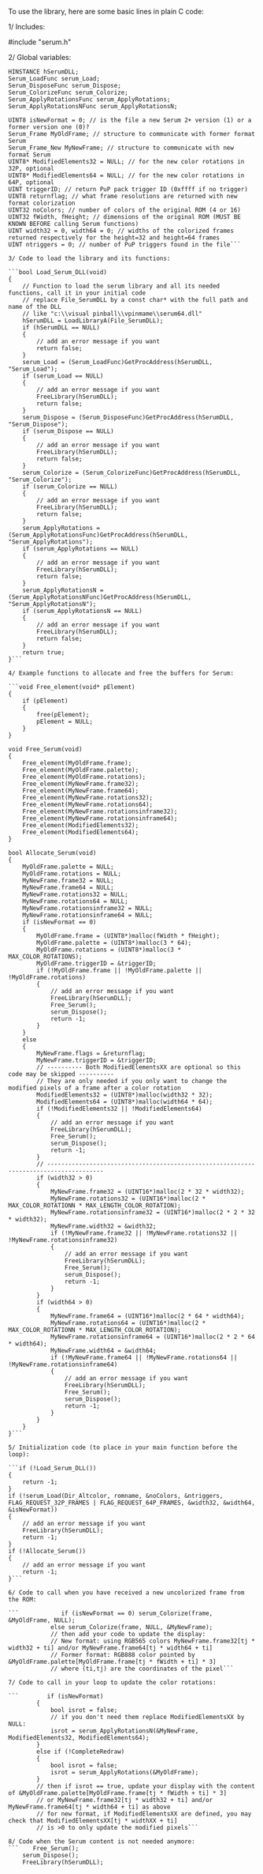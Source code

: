 To use the library, here are some basic lines in plain C code:

1/ Includes:

#include "serum.h"

2/ Global variables:

```// Functions from the dll
HINSTANCE hSerumDLL;
Serum_LoadFunc serum_Load;
Serum_DisposeFunc serum_Dispose;
Serum_ColorizeFunc serum_Colorize;
Serum_ApplyRotationsFunc serum_ApplyRotations;
Serum_ApplyRotationsNFunc serum_ApplyRotationsN;

UINT8 isNewFormat = 0; // is the file a new Serum 2+ version (1) or a former version one (0)?
Serum_Frame MyOldFrame; // structure to communicate with former format Serum 
Serum_Frame_New MyNewFrame; // structure to communicate with new format Serum 
UINT8* ModifiedElements32 = NULL; // for the new color rotations in 32P, optional
UINT8* ModifiedElements64 = NULL; // for the new color rotations in 64P, optional
UINT triggerID; // return PuP pack trigger ID (0xffff if no trigger)
UINT8 returnflag; // what frame resolutions are returned with new format colorization
UINT32 noColors; // number of colors of the original ROM (4 or 16)
UINT32 fWidth, fHeight; // dimensions of the original ROM (MUST BE KNOWN BEFORE calling Serum functions)
UINT width32 = 0, width64 = 0; // widths of the colorized frames returned respectively for the height=32 and height=64 frames
UINT ntriggers = 0; // number of PuP triggers found in the file```

3/ Code to load the library and its functions:

```bool Load_Serum_DLL(void)
{
    // Function to load the serum library and all its needed functions, call it in your initial code
    // replace File_SerumDLL by a const char* with the full path and name of the DLL
    // like "c:\\visual pinball\\vpinmame\\serum64.dll"
    hSerumDLL = LoadLibraryA(File_SerumDLL);
    if (hSerumDLL == NULL)
    {
        // add an error message if you want
        return false;
    }
    serum_Load = (Serum_LoadFunc)GetProcAddress(hSerumDLL, "Serum_Load");
    if (serum_Load == NULL)
    {
        // add an error message if you want
        FreeLibrary(hSerumDLL);
        return false;
    }
    serum_Dispose = (Serum_DisposeFunc)GetProcAddress(hSerumDLL, "Serum_Dispose");
    if (serum_Dispose == NULL)
    {
        // add an error message if you want
        FreeLibrary(hSerumDLL);
        return false;
    }
    serum_Colorize = (Serum_ColorizeFunc)GetProcAddress(hSerumDLL, "Serum_Colorize");
    if (serum_Colorize == NULL)
    {
        // add an error message if you want
        FreeLibrary(hSerumDLL);
        return false;
    }
    serum_ApplyRotations = (Serum_ApplyRotationsFunc)GetProcAddress(hSerumDLL, "Serum_ApplyRotations");
    if (serum_ApplyRotations == NULL)
    {
        // add an error message if you want
        FreeLibrary(hSerumDLL);
        return false;
    }
    serum_ApplyRotationsN = (Serum_ApplyRotationsNFunc)GetProcAddress(hSerumDLL, "Serum_ApplyRotationsN");
    if (serum_ApplyRotationsN == NULL)
    {
        // add an error message if you want
        FreeLibrary(hSerumDLL);
        return false;
    }
    return true;
}```

4/ Example functions to allocate and free the buffers for Serum:

```void Free_element(void* pElement)
{
    if (pElement)
    {
        free(pElement);
        pElement = NULL;
    }
}

void Free_Serum(void)
{
    Free_element(MyOldFrame.frame);
    Free_element(MyOldFrame.palette);
    Free_element(MyOldFrame.rotations);
    Free_element(MyNewFrame.frame32);
    Free_element(MyNewFrame.frame64);
    Free_element(MyNewFrame.rotations32);
    Free_element(MyNewFrame.rotations64);
    Free_element(MyNewFrame.rotationsinframe32);
    Free_element(MyNewFrame.rotationsinframe64);
    Free_element(ModifiedElements32);
    Free_element(ModifiedElements64);
}

bool Allocate_Serum(void)
{
    MyOldFrame.palette = NULL;
    MyOldFrame.rotations = NULL;
    MyNewFrame.frame32 = NULL;
    MyNewFrame.frame64 = NULL;
    MyNewFrame.rotations32 = NULL;
    MyNewFrame.rotations64 = NULL;
    MyNewFrame.rotationsinframe32 = NULL;
    MyNewFrame.rotationsinframe64 = NULL;
    if (isNewFormat == 0)
    {
        MyOldFrame.frame = (UINT8*)malloc(fWidth * fHeight);
        MyOldFrame.palette = (UINT8*)malloc(3 * 64);
        MyOldFrame.rotations = (UINT8*)malloc(3 * MAX_COLOR_ROTATIONS);
        MyOldFrame.triggerID = &triggerID;
        if (!MyOldFrame.frame || !MyOldFrame.palette || !MyOldFrame.rotations)
        {
            // add an error message if you want
            FreeLibrary(hSerumDLL);
            Free_Serum();
            serum_Dispose();
            return -1;
        }
    }
    else
    {
        MyNewFrame.flags = &returnflag;
        MyNewFrame.triggerID = &triggerID;
        // ---------- Both ModifiedElementsXX are optional so this code may be skipped ----------
        // They are only needed if you only want to change the modified pixels of a frame after a color rotation
        ModifiedElements32 = (UINT8*)malloc(width32 * 32);
        ModifiedElements64 = (UINT8*)malloc(width64 * 64);
        if (!ModifiedElements32 || !ModifiedElements64)
        {
            // add an error message if you want
            FreeLibrary(hSerumDLL);
            Free_Serum();
            serum_Dispose();
            return -1;
        }
        // --------------------------------------------------------------------------------------
        if (width32 > 0)
        {
            MyNewFrame.frame32 = (UINT16*)malloc(2 * 32 * width32);
            MyNewFrame.rotations32 = (UINT16*)malloc(2 * MAX_COLOR_ROTATIONN * MAX_LENGTH_COLOR_ROTATION);
            MyNewFrame.rotationsinframe32 = (UINT16*)malloc(2 * 2 * 32 * width32);
            MyNewFrame.width32 = &width32;
            if (!MyNewFrame.frame32 || !MyNewFrame.rotations32 || !MyNewFrame.rotationsinframe32)
            {
                // add an error message if you want
                FreeLibrary(hSerumDLL);
                Free_Serum();
                serum_Dispose();
                return -1;
            }
        }
        if (width64 > 0)
        {
            MyNewFrame.frame64 = (UINT16*)malloc(2 * 64 * width64);
            MyNewFrame.rotations64 = (UINT16*)malloc(2 * MAX_COLOR_ROTATIONN * MAX_LENGTH_COLOR_ROTATION);
            MyNewFrame.rotationsinframe64 = (UINT16*)malloc(2 * 2 * 64 * width64);
            MyNewFrame.width64 = &width64;
            if (!MyNewFrame.frame64 || !MyNewFrame.rotations64 || !MyNewFrame.rotationsinframe64)
            {
                // add an error message if you want
                FreeLibrary(hSerumDLL);
                Free_Serum();
                serum_Dispose();
                return -1;
            }
        }
    }
}```

5/ Initialization code (to place in your main function before the loop):

```if (!Load_Serum_DLL())
{
    return -1;
}
if (!serum_Load(Dir_Altcolor, romname, &noColors, &ntriggers, FLAG_REQUEST_32P_FRAMES | FLAG_REQUEST_64P_FRAMES, &width32, &width64, &isNewFormat))
{
    // add an error message if you want
    FreeLibrary(hSerumDLL);
    return -1;
}
if (!Allocate_Serum())
{
    // add an error message if you want
    return -1;
}```

6/ Code to call when you have received a new uncolorized frame from the ROM:

```            if (isNewFormat == 0) serum_Colorize(frame, &MyOldFrame, NULL);
            else serum_Colorize(frame, NULL, &MyNewFrame);
            // then add your code to update the display:
            // New format: using RGB565 colors MyNewFrame.frame32[tj * width32 + ti] and/or MyNewFrame.frame64[tj * width64 + ti]
            // Former format: RGB888 color pointed by &MyOldFrame.palette[MyOldFrame.frame[tj * fWidth + ti] * 3]
            // where (ti,tj) are the coordinates of the pixel```

7/ Code to call in your loop to update the color rotations:

```        if (isNewFormat)
        {
            bool isrot = false;
            // if you don't need them replace ModifiedElementsXX by NULL:
            isrot = serum_ApplyRotationsN(&MyNewFrame, ModifiedElements32, ModifiedElements64);
        }
        else if (!CompleteRedraw)
        {
            bool isrot = false;
            isrot = serum_ApplyRotations(&MyOldFrame);
        }
        // then if isrot == true, update your display with the content of &MyOldFrame.palette[MyOldFrame.frame[tj * fWidth + ti] * 3]
        // or MyNewFrame.frame32[tj * width32 + ti] and/or MyNewFrame.frame64[tj * width64 + ti] as above
        // for new format, if ModifiedElementsXX are defined, you may check that ModifiedElementsXX[tj * widthXX + ti]
        // is >0 to only update the modified pixels```

8/ Code when the Serum content is not needed anymore:
```    Free_Serum();
    serum_Dispose();
    FreeLibrary(hSerumDLL);
```

